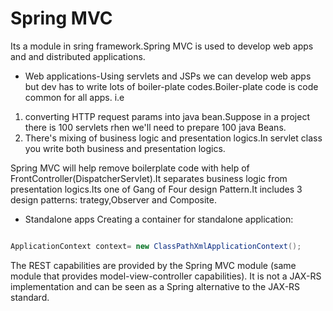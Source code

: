 # Spring MVC

Its a module in sring framework.Spring MVC is used to develop web apps and and distributed applications.

* Web applications-Using servlets and JSPs we can develop web apps but dev has to write lots of boiler-plate codes.Boiler-plate code is code common for all apps.
i.e

1. converting HTTP request params into java bean.Suppose in a project there is 100 servlets rhen we'll need to prepare 100 java Beans.
2. There's mixing of business logic and presentation logics.In servlet class you write both business and presentation logics.

Spring MVC will help remove boilerplate code with help of FrontController(DispatcherServlet).It separates business logic from presentation logics.Its one of Gang of Four design Pattern.It includes 3 design patterns: trategy,Observer and Composite.

* Standalone apps
Creating a container for standalone application:

```java

ApplicationContext context= new ClassPathXmlApplicationContext();
```

The REST capabilities are provided by the Spring MVC module (same module that provides model-view-controller capabilities). It is not a JAX-RS implementation and can be seen as a Spring alternative to the JAX-RS standard.
